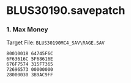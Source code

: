 # BLUS30190.savepatch

### 1. Max Money

Target File: `BLUS30190MC4_SAV\RAGE.SAV`

```
80010018 64745F6C
6F63616C 5F68616E
676F7574 315F7365
72696573 00000000
28000030 3B9AC9FF
```

